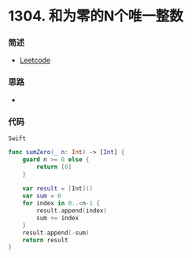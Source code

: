 # 1304. 和为零的N个唯一整数

### 简述

- [Leetcode](https://leetcode-cn.com/problems/find-n-unique-integers-sum-up-to-zero/)

### 思路

- 

### 代码

`Swift`

```swift
func sumZero(_ n: Int) -> [Int] {
    guard n >= 0 else {
        return [0]
    }
    
    var result = [Int]()
    var sum = 0
    for index in 0..<n-1 {
        result.append(index)
        sum += index
    }
    result.append(-sum)
    return result
}

```